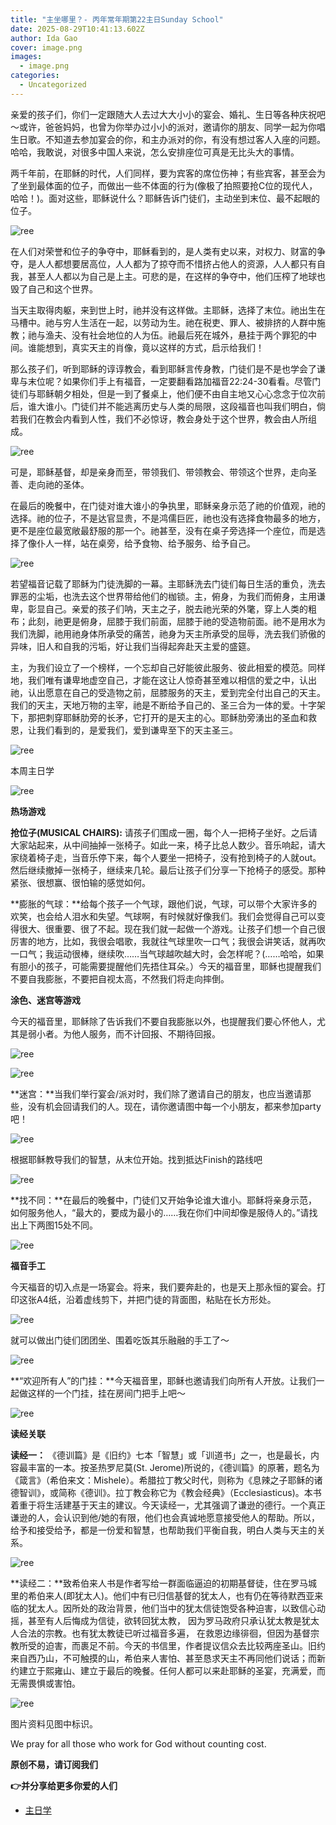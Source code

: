 ```yaml
---
title: "主坐哪里？- 丙年常年期第22主日Sunday School"
date: 2025-08-29T10:41:13.602Z
author: Ida Gao
cover: image.png
images:
  - image.png
categories:
  - Uncategorized
---
```


亲爱的孩子们，你们一定跟随大人去过大大小小的宴会、婚礼、生日等各种庆祝吧～或许，爸爸妈妈，也曾为你举办过小小的派对，邀请你的朋友、同学一起为你唱生日歌。不知道去参加宴会的你，和主办派对的你，有没有想过客人入座的问题。哈哈，我敢说，对很多中国人来说，怎么安排座位可真是无比头大的事情。

<!--more-->

  

两千年前，在耶稣的时代，人们同样，要为宾客的席位伤神；有些宾客，甚至会为了坐到最体面的位子，而做出一些不体面的行为(像极了拍照要抢C位的现代人，哈哈！)。面对这些，耶稣说什么？耶稣告诉门徒们，主动坐到末位、最不起眼的位子。

  

![ree](https://static.wixstatic.com/media/55472c_93ffb6f99db14e2b87df395bc1e8431f~mv2.png)

  

在人们对荣誉和位子的争夺中，耶稣看到的，是人类有史以来，对权力、财富的争夺，是人人都想要居高位，人人都为了掠夺而不惜挤占他人的资源，人人都只有自我，甚至人人都以为自己是上主。可悲的是，在这样的争夺中，他们压榨了地球也毁了自己和这个世界。

  

当天主取得肉躯，来到世上时，祂并没有这样做。主耶稣，选择了末位。祂出生在马槽中。祂与穷人生活在一起，以劳动为生。祂在税吏、罪人、被排挤的人群中施教；祂与渔夫、没有社会地位的人为伍。祂最后死在城外，悬挂于两个罪犯的中间。谁能想到，真实天主的肖像，竟以这样的方式，启示给我们！  

那么孩子们，听到耶稣的谆谆教会，看到耶稣言传身教，门徒们是不是也学会了谦卑与末位呢？如果你们手上有福音，一定要翻看路加福音22:24-30看看。尽管门徒们与耶稣朝夕相处，但是一到了餐桌上，他们便不由自主地又心心念念于位次前后，谁大谁小。门徒们并不能逃离历史与人类的局限，这段福音也叫我们明白，倘若我们在教会内看到人性，我们不必惊讶，教会身处于这个世界，教会由人所组成。

  

![ree](https://static.wixstatic.com/media/55472c_182c446d246149488bd83e3cd80541dd~mv2.png)

  

可是，耶稣基督，却是亲身而至，带领我们、带领教会、带领这个世界，走向圣善、走向祂的圣体。  

在最后的晚餐中，在门徒对谁大谁小的争执里，耶稣亲身示范了祂的价值观，祂的选择。祂的位子，不是达官显贵，不是鸿儒巨匠，祂也没有选择食物最多的地方，更不是座位最宽敞最舒服的那一个。祂甚至，没有在桌子旁选择一个座位，而是选择了像仆人一样，站在桌旁，给予食物、给予服务、给予自己。

  

![ree](https://static.wixstatic.com/media/55472c_1f6a60e3533e401a9fcdb01116baed64~mv2.jpg)

  

若望福音记载了耶稣为门徒洗脚的一幕。主耶稣洗去门徒们每日生活的重负，洗去罪恶的尘垢，也洗去这个世界带给他们的枷锁。主，俯身，为我们而俯身，主用谦卑，彰显自己。亲爱的孩子们呐，天主之子，脱去祂光荣的外氅，穿上人类的粗布；此刻，祂更是俯身，屈膝于我们前面，屈膝于祂的受造物前面。祂不是用水为我们洗脚，祂用祂身体所承受的痛苦，祂身为天主所承受的屈辱，洗去我们骄傲的异味，旧人和自我的污垢，好让我们当得起奔赴天主爱的盛筵。

  

主，为我们设立了一个榜样，一个忘却自己好能彼此服务、彼此相爱的模范。同样地，我们唯有谦卑地虚空自己，才能在这让人惊奇甚至难以相信的爱之中，认出祂，认出愿意在自己的受造物之前，屈膝服务的天主，爱到完全付出自己的天主。我们的天主，天地万物的主宰，祂是不断给予自己的、圣三合为一体的爱。十字架下，那把刺穿耶稣肋旁的长矛，它打开的是天主的心。耶稣肋旁湧出的圣血和救恩，让我们看到的，是爱我们，爱到谦卑至下的天主圣三。

  

  

![ree](https://static.wixstatic.com/media/55472c_a9815c33a4ef45f9aab6559b27bf205b~mv2.jpg)

  

本周主日学

  

![ree](https://static.wixstatic.com/media/55472c_f0e4bdc06cae484896df9640f6d888ae~mv2.png)

  

**热场游戏**

**抢位子(MUSICAL CHAIRS):** 请孩子们围成一圈，每个人一把椅子坐好。之后请大家站起来，从中间抽掉一张椅子。如此一来，椅子比总人数少。音乐响起，请大家绕着椅子走，当音乐停下来，每个人要坐一把椅子，没有抢到椅子的人就out。然后继续撤掉一张椅子，继续来几轮。最后让孩子们分享一下抢椅子的感受。那种紧张、很想赢、很怕输的感觉如何。

  

**膨胀的气球：**给每个孩子一个气球，跟他们说，气球，可以带个大家许多的欢笑，也会给人泪水和失望。气球啊，有时候就好像我们。我们会觉得自己可以变得很大、很重要、很了不起。现在我们就一起做一个游戏。让孩子们想一个自己很厉害的地方，比如，我很会唱歌，我就往气球里吹一口气；我很会讲笑话，就再吹一口气；我运动很棒，继续吹……当气球越吹越大时，会怎样呢？(……哈哈，如果有胆小的孩子，可能需要提醒他们先捂住耳朵。）今天的福音里，耶稣也提醒我们不要自我膨胀，不要把自视太高，不然我们将走向摔倒。

  

**涂色、迷宫等游戏**

今天的福音里，耶稣除了告诉我们不要自我膨胀以外，也提醒我们要心怀他人，尤其是弱小者。为他人服务，而不计回报、不期待回报。

  

![ree](https://static.wixstatic.com/media/55472c_67a344d1258741caa13c9aa2462bd246~mv2.png)

  

![ree](https://static.wixstatic.com/media/55472c_b6866e7be5044423999186b14ddcb8da~mv2.png)

  

**迷宫：**当我们举行宴会/派对时，我们除了邀请自己的朋友，也应当邀请那些，没有机会回请我们的人。现在，请你邀请图中每一个小朋友，都来参加party吧！

  

![ree](https://static.wixstatic.com/media/55472c_859b60e14f854b54a947afc224c3718b~mv2.png)

  

根据耶稣教导我们的智慧，从末位开始。找到抵达Finish的路线吧  

![ree](https://static.wixstatic.com/media/55472c_aace3ce11fe048ceb1b660a0e3fca9ee~mv2.gif/v1/fill/w_147,h_206,al_c,usm_0.66_1.00_0.01,blur_2,pstr/55472c_aace3ce11fe048ceb1b660a0e3fca9ee~mv2.gif)

  

**找不同：**在最后的晚餐中，门徒们又开始争论谁大谁小。耶稣将亲身示范，如何服务他人，“最大的，要成为最小的……我在你们中间却像是服侍人的。”请找出上下两图15处不同。  

![ree](https://static.wixstatic.com/media/55472c_31aab0495ba44dc390a0f684fc914f7f~mv2.png)

  

  

**福音手工**  

今天福音的切入点是一场宴会。将来，我们要奔赴的，也是天上那永恒的宴会。打印这张A4纸，沿着虚线剪下，并把门徒的背面图，粘贴在长方形处。

  

![ree](https://static.wixstatic.com/media/55472c_c218dc8bb6bd417d9b13841edd19f100~mv2.png)

  

就可以做出门徒们团团坐、围着吃饭其乐融融的手工了～  

![ree](https://static.wixstatic.com/media/55472c_96570948b03745a7abc7e5f6b8a0117c~mv2.png)

  

**“欢迎所有人”的门挂：**今天福音里，耶稣也邀请我们向所有人开放。让我们一起做这样的一个门挂，挂在房间门把手上吧～  

![ree](https://static.wixstatic.com/media/55472c_1209487cbfa9440b86f549d427984364~mv2.png)

  

  

**读经关联**

  

**读经一：** 《德训篇》是《旧约》七本「智慧」或「训道书」之一，也是最长，内容最丰富的一本。按圣热罗尼莫(St. Jerome)所说的，《德训篇》的原著，题名为《箴言》（希伯来文：Mishele）。希腊拉丁教父时代，则称为《息辣之子耶稣的诸德智训》，或简称《德训》。拉丁教会称它为《教会经典》（Ecclesiasticus)。本书着重于将生活建基于天主的建议。今天读经一，尤其强调了谦逊的德行。一个真正谦逊的人，会认识到他/她的有限，他们也会真诚地愿意接受他人的帮助。所以，给予和接受给予，都是一份爱和智慧，也帮助我们平衡自我，明白人类与天主的关系。

  

![ree](https://static.wixstatic.com/media/55472c_fb3fdb290e4f4c7b84d5f9852e71f0e1~mv2.jpeg/v1/fill/w_96,h_51,al_c,q_80,usm_0.66_1.00_0.01,blur_2,enc_avif,quality_auto/55472c_fb3fdb290e4f4c7b84d5f9852e71f0e1~mv2.jpeg)

  

**读经二：**致希伯来人书是作者写给一群面临逼迫的初期基督徒，住在罗马城里的希伯来人(即犹太人)。他们中有已归信基督的犹太人，也有仍在等待默西亚来临的犹太人。因所处的政治背景，他们当中的犹太信徒饱受各种迫害，以致信心动摇，甚至有人后悔成为信徒，欲转回犹太教， 因为罗马政府只承认犹太教是犹太人合法的宗教。也有犹太教徒已听过福音多遍， 在救恩边缘徘徊，但因为基督宗教所受的迫害，而裹足不前。今天的书信里，作者提议信众去比较两座圣山。旧约来自西乃山，不可触摸的山，希伯来人害怕、甚至恳求天主不再同他们说话；而新约建立于熙雍山、建立于最后的晚餐。任何人都可以来赴耶稣的圣宴，充满爱，而无需畏惧或害怕。

  

![ree](https://static.wixstatic.com/media/55472c_19db1d847ca847ccb85b0b06f67f26b4~mv2.jpeg/v1/fill/w_147,h_83,al_c,q_80,usm_0.66_1.00_0.01,blur_2,enc_avif,quality_auto/55472c_19db1d847ca847ccb85b0b06f67f26b4~mv2.jpeg)

  

图片资料见图中标识。

We pray for all those who work for God without counting cost.

**原创不易，请订阅我们**

**👉并分享给更多你爱的人们**

  

*   [主日学](https://www.urloveinme.com/首頁/categories/主日学)
